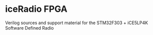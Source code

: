 # iceRadio FPGA
Verilog sources and support material for the STM32F303 + iCE5LP4K Software
Defined Radio
